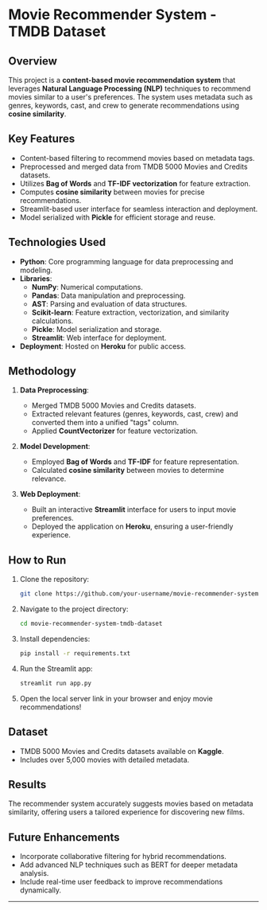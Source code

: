 # Movie Recommender System - TMDB Dataset  

## Overview  
This project is a **content-based movie recommendation system** that leverages **Natural Language Processing (NLP)** techniques to recommend movies similar to a user's preferences. The system uses metadata such as genres, keywords, cast, and crew to generate recommendations using **cosine similarity**.  

## Key Features  
- Content-based filtering to recommend movies based on metadata tags.  
- Preprocessed and merged data from TMDB 5000 Movies and Credits datasets.  
- Utilizes **Bag of Words** and **TF-IDF vectorization** for feature extraction.  
- Computes **cosine similarity** between movies for precise recommendations.  
- Streamlit-based user interface for seamless interaction and deployment.  
- Model serialized with **Pickle** for efficient storage and reuse.  

## Technologies Used  
- **Python**: Core programming language for data preprocessing and modeling.  
- **Libraries**:  
  - **NumPy**: Numerical computations.  
  - **Pandas**: Data manipulation and preprocessing.  
  - **AST**: Parsing and evaluation of data structures.  
  - **Scikit-learn**: Feature extraction, vectorization, and similarity calculations.  
  - **Pickle**: Model serialization and storage.  
  - **Streamlit**: Web interface for deployment.  
- **Deployment**: Hosted on **Heroku** for public access.  

## Methodology  
1. **Data Preprocessing**:  
   - Merged TMDB 5000 Movies and Credits datasets.  
   - Extracted relevant features (genres, keywords, cast, crew) and converted them into a unified "tags" column.  
   - Applied **CountVectorizer** for feature vectorization.  

2. **Model Development**:  
   - Employed **Bag of Words** and **TF-IDF** for feature representation.  
   - Calculated **cosine similarity** between movies to determine relevance.  

3. **Web Deployment**:  
   - Built an interactive **Streamlit** interface for users to input movie preferences.  
   - Deployed the application on **Heroku**, ensuring a user-friendly experience.  

## How to Run  
1. Clone the repository:  
   ```bash  
   git clone https://github.com/your-username/movie-recommender-system-tmdb-dataset.git  
   ```  

2. Navigate to the project directory:  
   ```bash  
   cd movie-recommender-system-tmdb-dataset  
   ```  

3. Install dependencies:  
   ```bash  
   pip install -r requirements.txt  
   ```  

4. Run the Streamlit app:  
   ```bash  
   streamlit run app.py  
   ```  

5. Open the local server link in your browser and enjoy movie recommendations!  

## Dataset  
- TMDB 5000 Movies and Credits datasets available on **Kaggle**.  
- Includes over 5,000 movies with detailed metadata.  

## Results  
The recommender system accurately suggests movies based on metadata similarity, offering users a tailored experience for discovering new films.  


## Future Enhancements  
- Incorporate collaborative filtering for hybrid recommendations.  
- Add advanced NLP techniques such as BERT for deeper metadata analysis.  
- Include real-time user feedback to improve recommendations dynamically.  

---